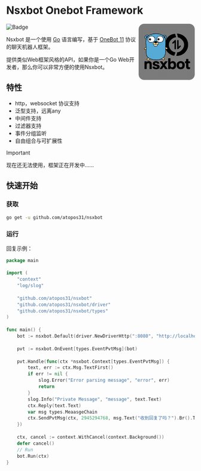 # Nsxbot Onebot Framework

<img align="right" style="width:150px; height:150px;" src="./docs/logo_redius.png">

![Badge](https://img.shields.io/badge/OneBot-11-black)

Nsxbot 是一个使用 [Go](https://go.dev/) 语言编写，基于 [OneBot 11](https://github.com/botuniverse/onebot-11) 协议的聊天机器人框架。

提供类似Web框架风格的API，如果你是一个Go Web开发者，那么你可以非常方便的使用Nsxbot。

## 特性
- http，websocket 协议支持
- 泛型支持，远离any
- 中间件支持
- 过滤器支持
- 事件分组监听
- 自由组合与可扩展性

> [!IMPORTANT]  
> 现在还无法使用，框架正在开发中......

## 快速开始

### 获取

```sh
go get -u github.com/atopos31/nsxbot
```

### 运行
回复示例：
```go
package main

import (
	"context"
	"log/slog"

	"github.com/atopos31/nsxbot"
	"github.com/atopos31/nsxbot/driver"
	"github.com/atopos31/nsxbot/types"
)

func main() {
	bot := nsxbot.Default(driver.NewDriverHttp(":8080", "http://localhost:4000"))

	pvt := nsxbot.OnEvent[types.EventPvtMsg](bot)

	pvt.Handle(func(ctx *nsxbot.Context[types.EventPvtMsg]) {
		text, err := ctx.Msg.TextFirst()
		if err != nil {
			slog.Error("Error parsing message", "error", err)
			return
		}
		slog.Info("Private Message", "message", text.Text)
		ctx.Reply(text.Text)
		var msg types.MeaasgeChain
		ctx.SendPvtMsg(ctx, 2945294768, msg.Text("收到回复了吗？").Br().Text("2333333333"))
	})

	ctx, cancel := context.WithCancel(context.Background())
	defer cancel()
	// Run
	bot.Run(ctx)
}
```